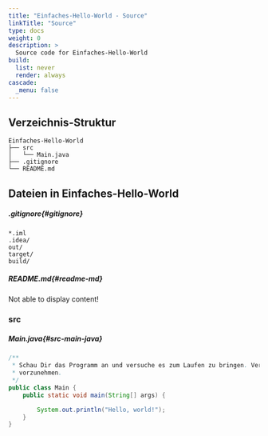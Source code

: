 ```yaml
---
title: "Einfaches-Hello-World - Source"
linkTitle: "Source"
type: docs
weight: 0
description: >
  Source code for Einfaches-Hello-World
build:
  list: never
  render: always
cascade:
  _menu: false
---
```


## Verzeichnis-Struktur

```console
Einfaches-Hello-World
├── src
│   └── Main.java
├── .gitignore
└── README.md
```

## Dateien in Einfaches-Hello-World

##### .gitignore{#gitignore}

```
*.iml
.idea/
out/
target/
build/
```

##### README.md{#readme-md}

Not able to display content!

### src

##### Main.java{#src-main-java}

```java
/**
 * Schau Dir das Programm an und versuche es zum Laufen zu bringen. Versuche, ein paar kleine Änderungen am Programm
 * vorzunehmen.
 */
public class Main {
    public static void main(String[] args) {

        System.out.println("Hello, world!");
    }
}

```
